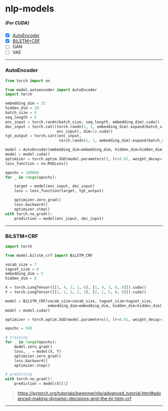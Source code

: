 # nlp-models
##### (For CUDA)
- [x] <a href="#autoencoder">AutoEncoder</a>
- [x] <a href="#bilstmcrf">BiLSTM+CRF</a>
- [ ] GAN
- [ ] VAE
---
### AutoEncoder
```python
from torch import nn

from model.autoencoder import AutoEncoder
import torch

embedding_dim = 32
hidden_dim = 20
batch_size = 8
seq_length = 5
enc_input = torch.randn(batch_size, seq_length, embedding_dim).cuda()
dec_input = torch.cat((torch.randn(1, 1, embedding_dim).expand(batch_size, 1, embedding_dim).cuda(),
                       enc_input), dim=1).cuda()
tgt_output = torch.cat((enc_input,
                        torch.randn(1, 1, embedding_dim).expand(batch_size, 1, embedding_dim).cuda()), dim=1).cuda()

model = AutoEncoder(embedding_dim=embedding_dim, hidden_dim=hidden_dim)
model = model.cuda()
optimizer = torch.optim.SGD(model.parameters(), lr=0.01, weight_decay=1e-4)
loss_function = nn.MSELoss()

epochs = 100000
for _ in range(epochs):

    target = model(enc_input, dec_input)
    loss = loss_function(target, tgt_output)

    optimizer.zero_grad()
    loss.backward()
    optimizer.step()
with torch.no_grad():
    prediction = model(enc_input, dec_input)
```
---
### BiLSTM+CRF
```python
import torch

from model.bilstm_crf import BiLSTM_CRF

vocab_size = 7
tagset_size = 6
embedding_dim = 5
hidden_dim = 8

X = torch.LongTensor([[1, 4, 3, 2, 6], [1, 4, 3, 0, 0]]).cuda()
Y = torch.LongTensor([[2, 1, 5, 2, 3], [2, 1, 5, 0, 0]]).cuda()

model = BiLSTM_CRF(vocab_size=vocab_size, tagset_size=tagset_size,
                   embedding_dim=embedding_dim, hidden_dim=hidden_dim)
model = model.cuda()

optimizer = torch.optim.SGD(model.parameters(), lr=0.01, weight_decay=1e-4)

epochs = 500

# training
for _ in range(epochs):
    model.zero_grad()
    loss, _ = model(X, Y)
    optimizer.zero_grad()
    loss.backward()
    optimizer.step()

# predicting
with torch.no_grad():
    prediction = model(X)[1]
```
> https://pytorch.org/tutorials/beginner/nlp/advanced_tutorial.html#advanced-making-dynamic-decisions-and-the-bi-lstm-crf
---